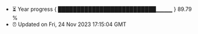- ⏳ Year progress { ██████████████████████████▁▁▁▁ } 89.79 %
- ⏰ Updated on Fri, 24 Nov 2023 17:15:04 GMT

